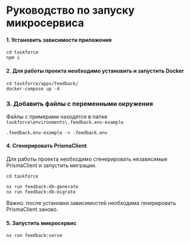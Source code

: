 # Руководство по запуску микросервиса


#### 1. Установить зависимости приложения
```
cd taskforce
npm i
```

#### 2. Для работы проекта необходимо установить и запустить Docker
```
cd taskforce/apps/feedback/
docker-compose up -d
```

### 3. Добавить файлы с переменными окружения

Файлы c примерами находятся в папке `taskforce\environments\.feedback.env-example`
```
.feedback.env-example -> .feedback.env
```

#### 4. Сгенерировать PrismaClient

Для работы проекта необходимо сгенерировать независимые PrismaClient и запустить миграции.

```
cd taskforce

nx run feedback:db-generate
nx run feedback:db-migrate
```

Важно: после установки зависимостей необходима генерировать PrismaClient заново.

#### 5. Запустить микросервис
```
nx run feedback:serve
```
